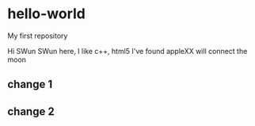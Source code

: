 # hello-world
My first repository


Hi SWun
SWun here, I like c++, html5
I've found appleXX will connect the moon

## change 1
## change 2
